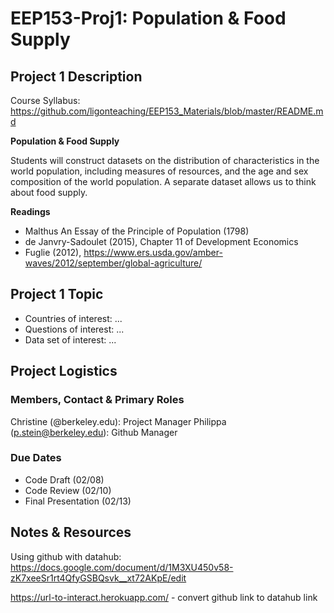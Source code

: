 # EEP153-Proj1: Population & Food Supply

## Project 1 Description

Course Syllabus: https://github.com/ligonteaching/EEP153_Materials/blob/master/README.md

**Population & Food Supply**

Students will construct datasets on the distribution of characteristics in the world population, including measures of resources, and the age and sex composition of the world population. A separate dataset allows us to think about food supply.


**Readings**
- Malthus An Essay of the Principle of Population (1798)
- de Janvry-Sadoulet (2015), Chapter 11 of Development Economics
- Fuglie (2012), https://www.ers.usda.gov/amber-waves/2012/september/global-agriculture/

## Project 1 Topic

- Countries of interest: ...
- Questions of interest: ...
- Data set of interest: ...

## Project Logistics
### Members, Contact & Primary Roles

Christine (@berkeley.edu): Project Manager
Philippa (p.stein@berkeley.edu): Github Manager

### Due Dates
- Code Draft (02/08)
- Code Review (02/10)
- Final Presentation (02/13)


## Notes & Resources
Using github with datahub: https://docs.google.com/document/d/1M3XU450v58-zK7xeeSr1rt4QfyGSBQsvk__xt72AKpE/edit

https://url-to-interact.herokuapp.com/ - convert github link to datahub link
